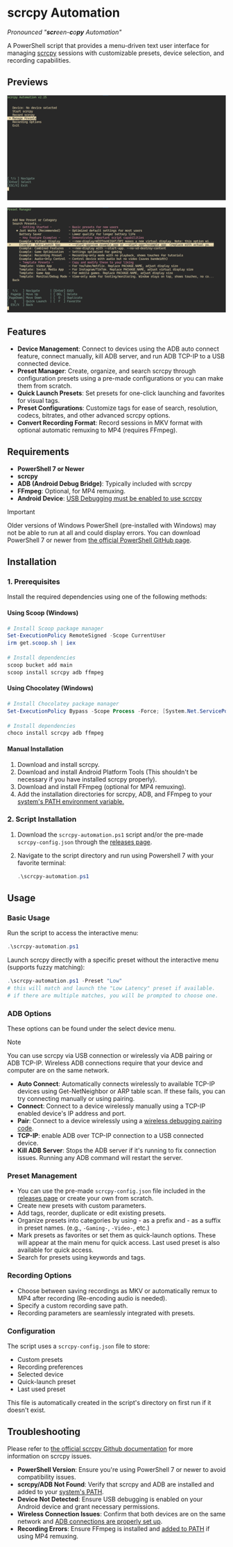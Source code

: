 # scrcpy Automation

*Pronounced "**scr**een-**c**o**py** Automation"*

A PowerShell script that provides a menu-driven text user interface for managing [scrcpy](https://github.com/Genymobile/scrcpy) sessions with customizable presets, device selection, and recording capabilities.

## Previews
![Screenshot1](img/screenshot1.png)

![Screenshot2](img/screenshot2.png)

## Features

- **Device Management**: Connect to devices using the ADB auto connect feature, connect manually, kill ADB server, and run ADB TCP-IP to a USB connected device.
- **Preset Manager**: Create, organize, and search scrcpy through configuration presets using a pre-made configurations or you can make them from scratch.
- **Quick Launch Presets**: Set presets for one-click launching and favorites for visual tags.
- **Preset Configurations**: Customize tags for ease of search, resolution, codecs, bitrates, and other advanced scrcpy options.
- **Convert Recording Format**: Record sessions in MKV format with optional automatic remuxing to MP4 (requires FFmpeg).

## Requirements

- **PowerShell 7 or Newer**
- **scrcpy**
- **ADB (Android Debug Bridge)**: Typically included with scrcpy
- **FFmpeg**: Optional, for MP4 remuxing.
- **Android Device**: [USB Debugging must be enabled to use scrcpy](https://github.com/Genymobile/scrcpy?tab=readme-ov-file#prerequisites)

> [!Important]
> Older versions of Windows PowerShell (pre-installed with Windows) may not be able to run at all and could display errors. You can download PowerShell 7 or newer from [the official PowerShell GitHub page](https://github.com/PowerShell/PowerShell/releases).

## Installation

### 1. Prerequisites

Install the required dependencies using one of the following methods:

#### Using Scoop (Windows)

```powershell
# Install Scoop package manager
Set-ExecutionPolicy RemoteSigned -Scope CurrentUser
irm get.scoop.sh | iex

# Install dependencies
scoop bucket add main
scoop install scrcpy adb ffmpeg
```

#### Using Chocolatey (Windows)

```powershell
# Install Chocolatey package manager
Set-ExecutionPolicy Bypass -Scope Process -Force; [System.Net.ServicePointManager]::SecurityProtocol = [System.Net.ServicePointManager]::SecurityProtocol -bor 3072; iex ((New-Object System.Net.WebClient).DownloadString('https://community.chocolatey.org/install.ps1'))

# Install dependencies
choco install scrcpy adb ffmpeg
```

#### Manual Installation

1. Download and install scrcpy.
2. Download and install Android Platform Tools (This shouldn't be necessary if you have installed scrcpy properly).
3. Download and install FFmpeg (optional for MP4 remuxing).
4. Add the installation directories for scrcpy, ADB, and FFmpeg to your [system's PATH environment variable.](https://windowsloop.com/how-to-add-to-windows-path/)

### 2. Script Installation

1. Download the `scrcpy-automation.ps1` script and/or the pre-made `scrcpy-config.json` through the [releases page](https://github.com/MNZaidan/scrcpy-automation/releases/latest).
2. Navigate to the script directory and run using Powershell 7 with your favorite terminal:

   ```powershell
   .\scrcpy-automation.ps1
   ```

## Usage

### Basic Usage

Run the script to access the interactive menu:

```powershell
.\scrcpy-automation.ps1
```

Launch scrcpy directly with a specific preset without the interactive menu (supports fuzzy matching):

```powershell
.\scrcpy-automation.ps1 -Preset "Low"
# this will match and launch the "Low Latency" preset if available.
# if there are multiple matches, you will be prompted to choose one.
```

### ADB Options

These options can be found under the select device menu.

> [!Note]
> You can use scrcpy via USB connection or wirelessly via ADB pairing or ADB TCP-IP.
> Wireless ADB connections require that your device and computer are on the same network.

- **Auto Connect**: Automatically connects wirelessly to available TCP-IP devices using Get-NetNeighbor or ARP table scan. If these fails, you can try connecting manually or using pairing.
- **Connect**: Connect to a device wirelessly manually using a TCP-IP enabled device's IP address and port.
- **Pair**: Connect to a device wirelessly using a [wireless debugging pairing code](https://developer.android.com/tools/adb#connect-to-a-device-over-wi-fi).
- **TCP-IP**: enable ADB over TCP-IP connection to a USB connected device.
- **Kill ADB Server**: Stops the ADB server if it's running to fix connection issues. Running any ADB command will restart the server.

### Preset Management

- You can use the pre-made `scrcpy-config.json` file included in the [releases page](https://github.com/MNZaidan/scrcpy-automation/releases/latest) or create your own from scratch.
- Create new presets with custom parameters.
- Add tags, reorder, duplicate or edit existing presets.
- Organize presets into categories by using - as a prefix and - as a suffix in preset names. (e.g., `-Gaming-`, `-Video-`, etc.)
- Mark presets as favorites or set them as quick-launch options. These will appear at the main menu for quick access. Last used preset is also available for quick access.
- Search for presets using keywords and tags.

### Recording Options

- Choose between saving recordings as MKV or automatically remux to MP4 after recording (Re-encoding audio is needed).
- Specify a custom recording save path.
- Recording parameters are seamlessly integrated with presets.

### Configuration

The script uses a `scrcpy-config.json` file to store:

- Custom presets
- Recording preferences
- Selected device
- Quick-launch preset
- Last used preset

This file is automatically created in the script's directory on first run if it doesn't exist.

## Troubleshooting
Please refer to [the official scrcpy Github documentation](https://github.com/Genymobile/scrcpy) for more information on scrcpy issues.

- **PowerShell Version**: Ensure you're using PowerShell 7 or newer to avoid compatibility issues.
- **scrcpy/ADB Not Found**: Verify that scrcpy and ADB are installed and added to your [system's PATH](https://windowsloop.com/how-to-add-to-windows-path/).
- **Device Not Detected**: Ensure USB debugging is enabled on your Android device and grant necessary permissions.
- **Wireless Connection Issues**: Confirm that both devices are on the same network and [ADB connections are properly set up](https://github.com/MNZaidan/scrcpy-automation?tab=readme-ov-file#ADB-options).
- **Recording Errors**: Ensure FFmpeg is installed and [added to PATH](https://windowsloop.com/how-to-add-to-windows-path/) if using MP4 remuxing.
